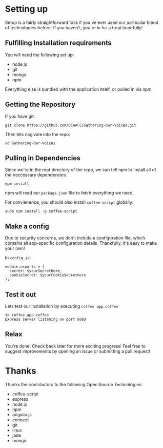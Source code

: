 # Setting up
Setup is a fairly straightforward task if you've ever used our particular blend of technologies before. If you haven't, you're in for a treat hopefully!

## Fulfilling Installation requirements
You will need the following set up:
* node.js
* git
* mongo
* npm

Everything else is bundled with the application itself, or pulled in via npm.

## Getting the Repository
If you have git:

    git clone https://github.com/BCAAFC/Gathering-Our-Voices.git

Then lets nagivate into the repo:

    cd Gathering-Our-Voices

## Pulling in Dependencies
Since we're in the root directory of the repo, we can tell npm to install all of the neccessary dependencies.

    npm install

npm will read our `package.json` file to fetch everything we need.

For convienence, you should also install `coffee-script` globally:

    sudo npm install -g coffee-script

## Make a config
Due to security concerns, we don't include a configuration file, which contains all app-specific configuration details.
Thankfully, it's easy to make your own!

In `config.js`:

    module.exports = {
      secret: $yourSecretHere,
      cookieSecret: $yourCookieSecretHere
    };

## Test it out
Lets test our installation by executing `coffee app.coffee`

    $> coffee app.coffee
    Express server listening on port 8080

## Relax
You're done! Check back later for more exciting progress! Feel free to suggest improvements by opening an issue or submitting a pull request!

# Thanks
Thanks the contributors to the following Open Source Technologies:
* coffee-script
* express
* node.js
* npm
* angular.js
* connect
* git
* linux
* jade
* mongo
